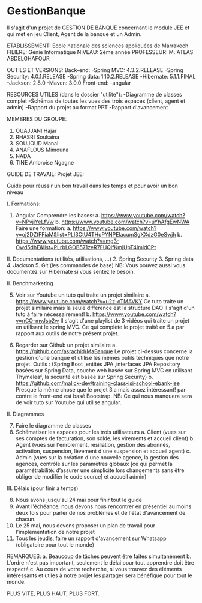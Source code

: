 # GestionBanque
Il s'agit d'un projet de GESTION DE BANQUE concernant le module JEE et qui met en jeu Client, Agent de la banque et un Admin.

ETABLISSEMENT: Ecole nationale des sciences appliquées de Marrakech
FILIERE: Génie Informatique
NIVEAU: 2ème année
PROFESSEUR: M. ATLAS ABDELGHAFOUR

OUTILS ET VERSIONS:
Back-end:
-Spring MVC: 4.3.2.RELEASE
-Spring Security: 4.0.1.RELEASE
-Spring data: 1.10.2.RELEASE
-Hibernate: 5.1.1.FINAL
-Jackson: 2.8.0
-Maven: 3.0.0
Front-end:
-angular

RESOURCES UTILES (dans le dossier "utilite"):
-Diagramme de classes complet
-Schémas de toutes les vues des trois espaces (client, agent et admin)
-Rapport du projet au format PPT
-Rapport d'avancement

MEMBRES DU GROUPE:
1. OUAJJANI Hajar
2. RHASRI Soukaina
3. SOUJOUD Manal
4. ANAFLOUS Mimouna
5. NADA
6. TINE Ambroise Ngagne

GUIDE DE TRAVAIL:
Projet JEE:

Guide pour réussir un bon travail dans les temps et pour avoir un bon niveau 

I. Formations:

1. Angular
Comprendre les bases:
a. https://www.youtube.com/watch?v=NPvjiYeLfVw
b. https://www.youtube.com/watch?v=uYhAfgEwNWA
Faire une formation:
a. https://www.youtube.com/watch?v=oj2DZtFFiaM&list=PLl3CtU4THqPYNPElacumSgXXdzG0eSwjh
b. https://www.youtube.com/watch?v=mg3-Owd5dhE&list=PLrbLGOB571zeR7FUQifKmjUpT4ImldCPt

II. Documentations (utilités, utilisations, ...)
2. Spring Security
3. Spring data
4. Jackson
5. Git (les commandes de base)
NB: Vous pouvez aussi vous documentez sur Hibernate si vous sentez le besoin.

II. Benchmarketing

5. Voir sur Youtube un tuto qui traite un projet similaire
a. https://www.youtube.com/watch?v=u2z-oTMAVKY
Ce tuto traite un projet similaire mais la seule différence est la structure DAO
Il s'agit d'un tuto à faire nécessairement!
b. https://www.youtube.com/watch?v=nCO-myJsb2w
Il s'agit d'une playlist de 3 vidéos qui traite un projet en utilisant le spring MVC.
Ce qui complète le projet traité en 5.a par rapport aux outils de notre présent projet.

6. Regarder sur Github un projet similaire
a. https://github.com/asrachid/MaBanque
Le projet ci-dessus concerne la gestion d'une banque et utilise les mêmes outils
techniques que notre projet. 
Outils : (Spring Boot ,entités JPA ,interfaces JPA Repository basées sur Spring Data,
couche web basée sur Spring MVC en utilisant Thymeleaf, la securité est basée sur Spring Security)
b. https://github.com/malick-dev/training-class-isi-school-ebank-jee
Presque la même chose que le projet 3.a mais assez intéressant! par contre le front-end est basé Bootstrap.
NB: Ce qui nous manquera sera de voir tuto sur Youtube qui utilise angular.

II. Diagrammes

7. Faire le diagramme de classes
8. Schématiser les espaces pour les trois utilisateurs
a. Client (vues sur ses comptes de facturation, son solde, les virements et accueil client)
b. Agent (vues sur l'enrolement, résiliation, gestion des abonnés, activation, suspension, lèvement 
d'une suspension et accueil agent)
c. Admin (vues sur la création d'une nouvelle agence, la gestion des agences, contrôle sur les paramètres 
globaux [ce qui permet la paramétrabilité: d’assurer une simplicité lors changements sans être obliger de
modifier le code source] et accueil admin)

III. Délais (pour finir à temps)

8. Nous avons jusqu'au 24 mai pour finir tout le guide
9. Avant l'échéance, nous devons nous rencontrer en présentiel au moins deux fois pour parler de nos 
problèmes et de l'état d'avancement de chacun.
10. Le 25 mai, nous devons proposer un plan de travail pour l'implémentation de notre projet
11. Tous les jeudis, faire un rapport d'avancement sur Whatsapp (obligatoire pour tout le monde)

REMARQUES:
a. Beaucoup de tâches peuvent être faites simultanément 
b. L'ordre n'est pas important, seulement le délai pour tout apprendre doit être respecté
c. Au cours de votre recherche, si vous trouvez des éléments intéressants et utiles à notre
projet les partager sera bénéfique pour tout le monde.


PLUS VITE, PLUS HAUT, PLUS FORT.
